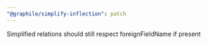 ```yaml
---
"@graphile/simplify-inflection": patch
---
```


Simplified relations should still respect foreignFieldName if present
